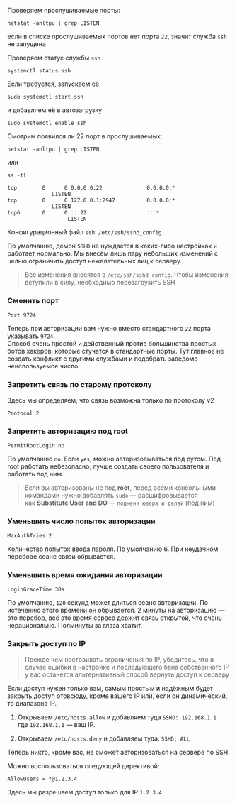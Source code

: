 
Проверяем прослушиваемые порты:

```Shell
netstat -anltpu | grep LISTEN
```

если в списке прослушиваемых портов нет порта `22`, значит служба `ssh` не запущена

Проверяем статус службы `ssh`

```Shell
systemctl status ssh
```

Если требуется, запускаем её

```Shell
sudo systemctl start ssh
```

и добавляем её в автозагрузку

```Shell
sudo systemctl enable ssh
```

Смотрим появился ли 22 порт в прослушиваемых:

```Shell
netstat -anltpu | grep LISTEN
```

или

```Shell
ss -tl
```

```Shell
tcp        0      0 0.0.0.0:22              0.0.0.0:*               LISTEN
tcp        0      0 127.0.0.1:2947          0.0.0.0:*               LISTEN
tcp6       0      0 :::22                   :::*                    LISTEN
```


Конфигурационный файл `ssh`: `/etc/ssh/sshd_config`.

По умолчанию, демон `SSHD` не нуждается в каких-либо настройках и работает нормально. Мы внесём лишь пару небольших изменений с целью ограничить доступ нежелательных лиц к серверу.

> Все изменения вносятся в `/etc/ssh/sshd_config`. Чтобы изменения вступили в силу, необходимо перезагрузить SSH

### Сменить порт

`Port 9724`

Теперь при авторизации вам нужно вместо стандартного `22` порта указывать `9724`.  
Способ очень простой и действенный против большинства простых ботов хакеров, которые стучатся в стандартные порты. Тут главное не создать конфликт с другими службами и подобрать заведомо неиспользуемое число.

### Запретить связь по старому протоколу

Здесь мы определяем, что связь возможна только по протоколу v2

`Protocol 2`

### Запретить авторизацию под root

`PermitRootLogin no`

По умолчанию `no`. Если `yes`, можно авторизовываться под рутом. Под root работать небезопасно, лучше создать своего пользователя и работать под ним.

> Если вы авторизованы не под **root**, перед всеми консольными командами нужно добавлять `sudo` — расшифровывается как **Substitute User and DO** — `подмени юзера и делай` (под ним)

### Уменьшить число попыток авторизации

`MaxAuthTries 2`

Количество попыток ввода пароля. По умолчанию 6. При неудачном переборе сеанс связи обрывается.

### Уменьшить время ожидания авторизации

`LoginGraceTime 30s`

По умолчанию, `120` секунд может длиться сеанс авторизации. По истечению этого времени он обрывается. 2 минуты на авторизацию — это перебор, всё это время сервер держит связь открытой, что очень нерационально. Полминуты за глаза хватит.

### Закрыть доступ по IP

> Прежде чем настраивать ограничения по IP, убедитесь, что в случае ошибки в настройке и последующего бана собственного IP у вас останется альтернативный способ вернуть доступ к серверу

Если доступ нужен только вам, самым простым и надёжным будет закрыть доступ отовсюду, кроме вашего IP или, если он динамический, то диапазона IP.

1. Открываем `/etc/hosts.allow` и добавляем туда
`SSHD: 192.168.1.1`
    где `192.168.1.1` — ваш IP. 

2. Открываем `/etc/hosts.deny` и добавляем туда:
`SSHD: ALL`

Теперь никто, кроме вас, не сможет авторизоваться на сервере по SSH.

Можно воспользоваться следующей директивой:

`AllowUsers = *@1.2.3.4`

Здесь мы разрешаем доступ только для IP `1.2.3.4`

